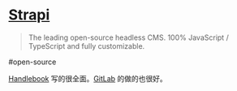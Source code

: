 # [Strapi](https://strapi.io/)
> The leading open-source headless CMS.
100% JavaScript / TypeScript and fully customizable.

#open-source

[Handlebook](https://handbook.strapi.io/) 写的很全面。[GitLab](../gitlab/readme.md) 的做的也很好。